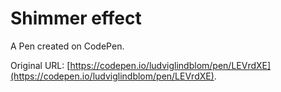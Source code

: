 # Shimmer effect

A Pen created on CodePen.

Original URL: [https://codepen.io/ludviglindblom/pen/LEVrdXE](https://codepen.io/ludviglindblom/pen/LEVrdXE).

